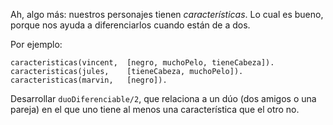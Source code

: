 Ah, algo más: nuestros personajes tienen *características*. Lo cual es bueno, porque nos ayuda a diferenciarlos cuando están de a dos.

Por ejemplo:

```
caracteristicas(vincent,  [negro, muchoPelo, tieneCabeza]).
caracteristicas(jules,    [tieneCabeza, muchoPelo]).
caracteristicas(marvin,   [negro]).
```

Desarrollar `duoDiferenciable/2`, que relaciona a un dúo (dos amigos o una pareja) en el que uno tiene al menos una característica que el otro no.
